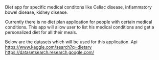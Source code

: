 Diet app for specific medical conditons like Celiac disease, inflammatory bowel disease, kidney disease.

Currently there is no diet plan application for people with certain medical conditions. This app will allow user to list his medical conditions and get a personalized diet for all their meals.

Below are the datasets which will be used for this application.
Api 
 https://www.kaggle.com/search?q=dietary
 https://datasetsearch.research.google.com/